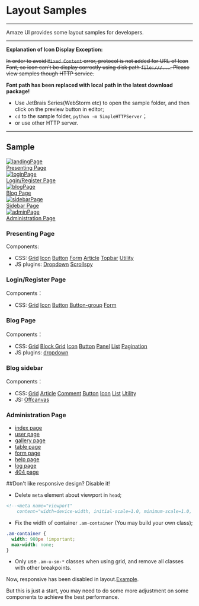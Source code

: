 # Layout Samples
---

Amaze UI provides some layout samples for developers. 

---
**Explanation of Icon Display Exception:**

~~In order to avoid `Mixed Content` error, protocol is not added for URL of Icon Font, so icon can't be display correctly using disk path `file:///...`. Please view samples though HTTP service.~~

**Font path has been replaced with local path in the latest download package!**

- Use JetBrais Series(WebStorm etc) to open the sample folder, and then click on the preview button in editor;
- `cd` to the sample folder, `python -m SimpleHTTPServer`；
- or use other HTTP server.

---

## Sample

<div class="am-g">
  <div class="am-u-sm-6 am-u-md-3">
    <a class="am-thumbnail" href="/examples/landing.html">
      <img class="am-img-thumbnail"
           src="http://amazeui.org/i/examples/landingPage.png"
           alt="landingPage"/>
      <figcaption class="am-thumbnail-caption">Presenting Page</figcaption>
    </a>
  </div>
  <div class="am-u-sm-6 am-u-md-3">
    <a class="am-thumbnail" href="/examples/login.html">
      <img class="am-img-thumbnail"
           src="http://amazeui.org/i/examples/loginPage.png" alt="loginPage"/>
      <figcaption class="am-thumbnail-caption">Login/Register Page</figcaption>
    </a>
  </div>
  <div class="am-u-sm-6 am-u-md-3">
    <a class="am-thumbnail" href="/examples/blog.html">
      <img class="am-img-thumbnail"
           src="http://amazeui.org/i/examples/blogPage.png" alt="blogPage"/>
      <figcaption class="am-thumbnail-caption">Blog Page</figcaption>
    </a>
  </div>
  <div class="am-u-sm-6 am-u-md-3">
    <a class="am-thumbnail" href="/examples/sidebar.html">
      <img class="am-img-thumbnail"
           src="http://amazeui.org/i/examples/sidebarPage.png"
           alt="sidebarPage"/>
      <figcaption class="am-thumbnail-caption">Sidebar Page</figcaption>
    </a>
  </div>
</div>

<div class="am-g">
  <div class="am-u-sm-6 am-u-md-3">
    <a class="am-thumbnail" href="/examples/admin-index.html">
      <img class="am-img-thumbnail" src="http://ww1.sinaimg.cn/large/005yyi5Jjw1elpr8svtoyj30j70demxe.jpg
" alt="adminPage"/>
      <figcaption class="am-thumbnail-caption">Administration Page</figcaption>
    </a>
  </div>
</div>

### Presenting Page

Components:

<ul>
  <li>CSS: <a class="am-badge am-badge-success" href="/css/grid">Grid</a> <a
    class="am-badge am-badge-success" href="/css/icon">Icon</a> <a
    class="am-badge am-badge-success" href="/css/button">Button</a> <a
    class="am-badge am-badge-success" href="/css/form">Form</a> <a
    class="am-badge am-badge-success" href="/css/article">Article</a> <a
    class="am-badge am-badge-success" href="/css/topbar">Topbar</a> <a
    class="am-badge am-badge-success" href="/css/utility">Utility</a></li>
  <li>JS plugins: <a class="am-badge am-badge-primary" href="/javascript/dropdown">Dropdown</a>
    <a class="am-badge am-badge-primary" href="/javascript/scrollspy">Scrollspy</a>
  </li>
</ul>

### Login/Register Page

Components：

<ul>
  <li>CSS: <a class="am-badge am-badge-success" href="/css/grid">Grid</a>
    <a class="am-badge am-badge-success" href="/css/icon">Icon</a>
    <a class="am-badge am-badge-success" href="/css/button">Button</a>
    <a class="am-badge am-badge-success" href="/css/button-group">Button-group</a>
    <a class="am-badge am-badge-success" href="/css/form">Form</a></li>
</ul>

### Blog Page

Components：

<ul>
  <li>CSS: <a class="am-badge am-badge-success" href="/css/grid">Grid</a> <a
    class="am-badge am-badge-success" href="/css/block-grid">Block Grid</a> <a
    class="am-badge am-badge-success" href="/css/icon">Icon</a> <a
    class="am-badge am-badge-success" href="/css/button">Button</a> <a
    class="am-badge am-badge-success" href="/css/panel">Panel</a> <a
    class="am-badge am-badge-success" href="/css/list">List</a> <a
    class="am-badge am-badge-success" href="/css/pagination">Pagination</a></li>
  <li>JS plugins: <a class="am-badge am-badge-primary" href="/css/dropdown">dropdown</a>
  </li>
</ul>

### Blog sidebar

Components：

<ul>
    <li>CSS: <a class="am-badge am-badge-success" href="/css/grid">Grid</a> <a class="am-badge am-badge-success" href="/css/article">Article</a> <a class="am-badge am-badge-success" href="/css/comment">Comment</a> <a class="am-badge am-badge-success" href="/css/button">Button</a> <a class="am-badge am-badge-success" href="/css/icon">Icon</a> <a class="am-badge am-badge-success" href="/css/list">List</a> <a class="am-badge am-badge-success" href="/css/utility">Utility</a></li>
    <li>JS: <a class="am-badge am-badge-primary" href="/javascript/offcanvas">Offcanvas</a></li>
</ul>

### Administration Page

- [index page](/examples/admin-index.html)
- [user page](/examples/admin-user.html)
- [gallery page](/examples/admin-gallery.html)
- [table page](/examples/admin-table.html)
- [form page](/examples/admin-form.html)
- [help page](/examples/admin-help.html)
- [log page](/examples/admin-log.html)
- [404 page](/examples/admin-404.html)

##Don't like responsive design? Disable it!

- Delete `meta` element about viewport in `head`;

```html
<!--<meta name="viewport"
    content="width=device-width, initial-scale=1.0, minimum-scale=1.0, maximum-scale=1.0, user-scalable=no">-->
```

- Fix the width of container `.am-container` (You may build your own class);

```css
.am-container {
  width: 980px !important;
  max-width: none;
}
```

- Only use `.am-u-sm-*` classes when using grid, and remove all classes with other breakpoints.

Now, responsive has been disabled in layout.[Example](/examples/non-responsive.html).

But this is just a start, you may need to do some more adjustment on some components to achieve the best performance.
